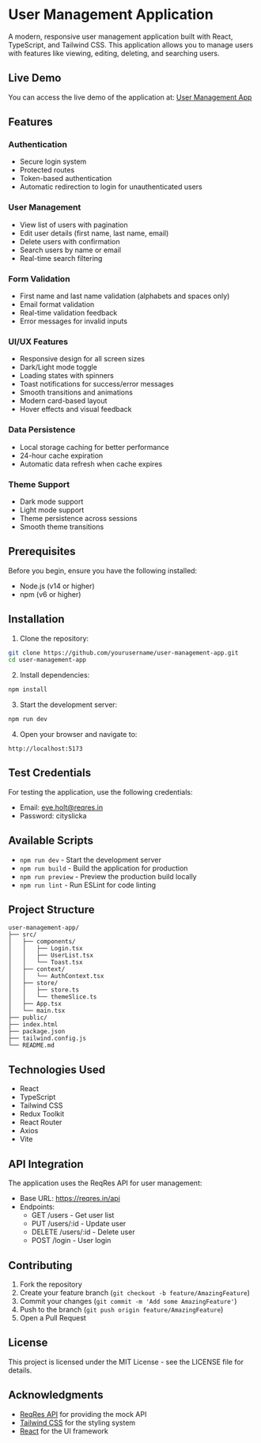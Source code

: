 # User Management Application

A modern, responsive user management application built with React, TypeScript, and Tailwind CSS. This application allows you to manage users with features like viewing, editing, deleting, and searching users.

## Live Demo

You can access the live demo of the application at:
[User Management App](https://globalgrowthwareprototype.netlify.app/login)

## Features

### Authentication
- Secure login system
- Protected routes
- Token-based authentication
- Automatic redirection to login for unauthenticated users

### User Management
- View list of users with pagination
- Edit user details (first name, last name, email)
- Delete users with confirmation
- Search users by name or email
- Real-time search filtering

### Form Validation
- First name and last name validation (alphabets and spaces only)
- Email format validation
- Real-time validation feedback
- Error messages for invalid inputs

### UI/UX Features
- Responsive design for all screen sizes
- Dark/Light mode toggle
- Loading states with spinners
- Toast notifications for success/error messages
- Smooth transitions and animations
- Modern card-based layout
- Hover effects and visual feedback

### Data Persistence
- Local storage caching for better performance
- 24-hour cache expiration
- Automatic data refresh when cache expires

### Theme Support
- Dark mode support
- Light mode support
- Theme persistence across sessions
- Smooth theme transitions

## Prerequisites

Before you begin, ensure you have the following installed:
- Node.js (v14 or higher)
- npm (v6 or higher)

## Installation

1. Clone the repository:
```bash
git clone https://github.com/yourusername/user-management-app.git
cd user-management-app
```

2. Install dependencies:
```bash
npm install
```


3. Start the development server:
```bash
npm run dev
```

4. Open your browser and navigate to:
```
http://localhost:5173
```

## Test Credentials

For testing the application, use the following credentials:
- Email: eve.holt@reqres.in
- Password: cityslicka

## Available Scripts

- `npm run dev` - Start the development server
- `npm run build` - Build the application for production
- `npm run preview` - Preview the production build locally
- `npm run lint` - Run ESLint for code linting

## Project Structure

```
user-management-app/
├── src/
│   ├── components/
│   │   ├── Login.tsx
│   │   ├── UserList.tsx
│   │   └── Toast.tsx
│   ├── context/
│   │   └── AuthContext.tsx
│   ├── store/
│   │   ├── store.ts
│   │   └── themeSlice.ts
│   ├── App.tsx
│   └── main.tsx
├── public/
├── index.html
├── package.json
├── tailwind.config.js
└── README.md
```

## Technologies Used

- React
- TypeScript
- Tailwind CSS
- Redux Toolkit
- React Router
- Axios
- Vite

## API Integration

The application uses the ReqRes API for user management:
- Base URL: https://reqres.in/api
- Endpoints:
  - GET /users - Get user list
  - PUT /users/:id - Update user
  - DELETE /users/:id - Delete user
  - POST /login - User login

## Contributing

1. Fork the repository
2. Create your feature branch (`git checkout -b feature/AmazingFeature`)
3. Commit your changes (`git commit -m 'Add some AmazingFeature'`)
4. Push to the branch (`git push origin feature/AmazingFeature`)
5. Open a Pull Request

## License

This project is licensed under the MIT License - see the LICENSE file for details.

## Acknowledgments

- [ReqRes API](https://reqres.in/) for providing the mock API
- [Tailwind CSS](https://tailwindcss.com/) for the styling system
- [React](https://reactjs.org/) for the UI framework
